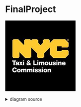 # FinalProject
![rendered image description](Imagenes/NYC.jpg)

<details>
  <summary>diagram source</summary>
  This details block is collapsed by default when viewed in GitHub. This hides the mermaid graph definition, while the rendered image
  linked above is shown. The details tag has to follow the image tag. (newlines allowed)

```mermaid
gantt
    title Semana 1

 section Cristian
    DataWarehouse      :a1, 2024-04-01, 4d
    Docs               :after a1, 2024-04-03, 3d


  section Elizabeth
    ETL           :a2, 2024-04-01, 4d
    ETL Doc    :after a2, 2024-04-03, 3d

section Ingrid
    KPI's          :a3, 2024-04-01, 4d
    Doc KPI's       :after a3,2024-04-03, 3d

section Josue
     ML           :a4, 2024-04-01, 4d
    ML Doc        :after a4,2024-04-03, 3d

section Marcelo
    EDA           :a5, 2024-04-01, 4d
    EDA Doc       :after a5, 2024-04-03, 3d
    

   

```
</details>

